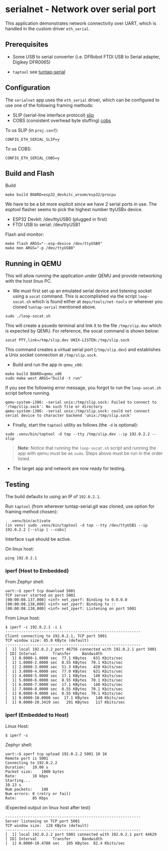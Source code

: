 # serialnet - Network over serial port

This application demonstrates network connectivity over UART, which is handled
in the custom driver `eth_serial`.

## Prerequisites

* Some USB to serial converter (i.e. DFRobot FTDI USB to Serial adapter, Digikey
  DFR0065)

* `taptool` see [tuntap-serial](https://github.com/cweave72/tuntap-serial) 

## Configuration

The `serialnet` app uses the `eth_serial` driver, which can be configured to use
one of the following framing methods:

* SLIP (serial-line interface protocol) [slip](https://github.com/cweave72/zephyr-common/tree/main/modules/slip)
* COBS (consistent overhead byte stuffing) [cobs](https;//github.com/cweave72/zephyr-common/tree/main/modules/Cobs)

To us SLIP (in `proj.conf`):
```
CONFIG_ETH_SERIAL_SLIP=y
```

To us COBS:
```
CONFIG_ETH_SERIAL_COBS=y
```

## Build and Flash

Build
```
make build BOARD=esp32_devkitc_wroom/esp32/procpu
```

We have to be a bit more explicit since we have 2 serial ports in use. The
esptool flasher seems to pick the highest number ttyUSBx device.

* ESP32 Devkit: /dev/ttyUSB0  (plugged in first)
* FTDI USB to serial: /dev/ttyUSB1

Flash and monitor:
```
make flash ARGS="--esp-device /dev/ttyUSB0"
make mon ARGS="-p /dev/ttyUSB0"
```

## Running in QEMU

This will allow running the application under QEMU and provide networking with
the host linux PC.

* We must first set up an emulated serial device and listening socket using a
`socat` command. This is accomplished via the script `loop-socat.sh` which is
found either at `deps/tools/net-tools` or wherever you cloned `tuntap-serial`
mentioned above.
```
sudo ./loop-socat.sh
```

This will create a psuedo terminal and link it to the file `/tmp/slip.dev` which
is expected by QEMU. For reference, the socat command is shown below:
```
socat PTY,link=/tmp/slip.dev UNIX-LISTEN:/tmp/slip.sock
```

This command creates a virtual serial port (`/tmp/slip.dev`) and establishes a
Unix socket connection at `/tmp/slip.sock`.

* Build and run the app in `qemu_x86`:
```
make build BOARD=qemu_x86
sudo make west ARGS="build -t run"
```

If you see the following error message, you forgot to run the `loop-socat.sh`
script before running.
```
qemu-system-i386: -serial unix:/tmp/slip.sock: Failed to connect to '/tmp/slip.sock': No such file or directory
qemu-system-i386: -serial unix:/tmp/slip.sock: could not connect serial device to character backend 'unix:/tmp/slip.sock'
```

* Finally, start the `taptool` utility as follows (the `-d` is optional):
```
sudo .venv/bin/taptool -d tap --tty /tmp/slip.dev --ip 192.0.2.2 --slip
```

>**Note**: Notice that running the `loop-socat.sh` script and running the app
>with qemu must be as `sudo`. Steps above must be run in the order listed.

* The target app and network are now ready for testing.

## Testing

The build defaults to using an IP of `192.0.2.1`.

Run `taptool` (from wherever tuntap-serial.git was cloned, use option for
framing method chosen):
```
. .venv/bin/activate
(in venv) sudo .venv/bin/taptool -d tap --tty /dev/ttyUSB1 --ip 192.0.2.2 [--slip | --cobs]
```

Interface `tap0` should be active.

On linux host:
```
ping 192.0.2.1
```

### iperf (Host to Embedded)

From Zephyr shell:
```
uart:~$ zperf tcp download 5001
TCP server started on port 5001
[00:00:08.137,000] <inf> net_zperf: Binding to 0.0.0.0
[00:00:08.138,000] <inf> net_zperf: Binding to ::
[00:00:08.138,000] <inf> net_zperf: Listening on port 5001
```

From Linux host:
```
$ iperf -c 192.0.2.1 -i 1
------------------------------------------------------------
Client connecting to 192.0.2.1, TCP port 5001
TCP window size: 85.0 KByte (default)
------------------------------------------------------------
[  1] local 192.0.2.2 port 46756 connected with 192.0.2.1 port 5001
[ ID] Interval       Transfer     Bandwidth
[  1] 0.0000-1.0000 sec  77.1 KBytes   631 Kbits/sec
[  1] 1.0000-2.0000 sec  8.55 KBytes  70.1 Kbits/sec
[  1] 2.0000-3.0000 sec  51.3 KBytes   420 Kbits/sec
[  1] 3.0000-4.0000 sec  77.0 KBytes   631 Kbits/sec
[  1] 4.0000-5.0000 sec  17.1 KBytes   140 Kbits/sec
[  1] 5.0000-6.0000 sec  8.55 KBytes  70.1 Kbits/sec
[  1] 6.0000-7.0000 sec  17.1 KBytes   140 Kbits/sec
[  1] 7.0000-8.0000 sec  8.55 KBytes  70.1 Kbits/sec
[  1] 8.0000-9.0000 sec  8.55 KBytes  70.1 Kbits/sec
[  1] 9.0000-10.0000 sec  17.1 KBytes   140 Kbits/sec
[  1] 0.0000-20.3419 sec   291 KBytes   117 Kbits/sec
```

### iperf (Embedded to Host)

Linux Host:
```
$ iperf -s
```

Zephyr shell:
```
uart:~$ zperf tcp upload 192.0.2.2 5001 10 1K
Remote port is 5001
Connecting to 192.0.2.2
Duration:	10.00 s
Packet size:	1000 bytes
Rate:		10 kbps
Starting...
10.13 s
Num packets:	108
Num errors:	0 (retry or fail)
Rate:		85 Kbps
```

(Expected output on linux host after test)
```
------------------------------------------------------------
Server listening on TCP port 5001
TCP window size:  128 KByte (default)
------------------------------------------------------------
[  1] local 192.0.2.2 port 5001 connected with 192.0.2.1 port 44629
[ ID] Interval       Transfer     Bandwidth
[  1] 0.0000-10.4788 sec   105 KBytes  82.4 Kbits/sec
```
